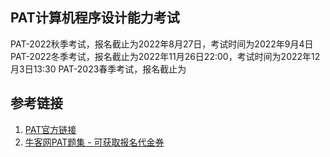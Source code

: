 ## PAT计算机程序设计能力考试

PAT-2022秋季考试，报名截止为2022年8月27日，考试时间为2022年9月4日
PAT-2022冬季考试，报名截止为2022年11月26日22:00，考试时间为2022年12月3日13:30
PAT-2023春季考试，报名截止为



## 参考链接

1. [PAT官方链接](https://www.patest.cn/reg)  
2. [牛客网PAT题集 - 可获取报名代金券](https://www.nowcoder.com/pat)
